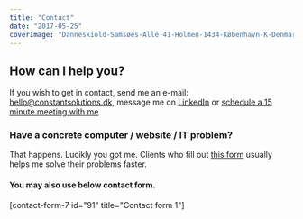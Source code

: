 ```yaml
---
title: "Contact"
date: "2017-05-25"
coverImage: "Danneskiold-Samsøes-Allé-41-Holmen-1434-København-K-Denmark.jpg"
---
```


## How can I help you?

If you wish to get in contact, send me an e-mail: [hello@constantsolutions.dk](mailto:hello@constantsolutions.dk), message me on [LinkedIn](https://www.linkedin.com/in/mattiasfjellvang/) or [schedule a 15 minute meeting with me](https://calendly.com/constantsolutions/15min/09-05-2018).

### Have a concrete computer / website / IT problem?

That happens. Lucikly you got me. Clients who fill out [this form](https://docs.google.com/forms/d/e/1FAIpQLSfB34qEOTEgdm80TcoSacbAYBVFui9542By4TwIz-ZZe2J-UA/viewform?usp=sf_link) usually helps me solve their problems faster.

#### You may also use below contact form.

\[contact-form-7 id="91" title="Contact form 1"\]

